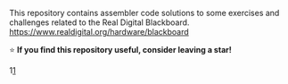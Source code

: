 This repository contains assembler code solutions to some exercises and challenges related to the Real Digital Blackboard.
https://www.realdigital.org/hardware/blackboard

⭐ **If you find this repository useful, consider leaving a star!**  

1[1](https://www.realdigital.org/img/d636294edf596a4a07a2eaadc87bd11f.png)
